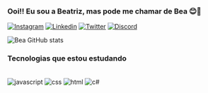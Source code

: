 ### Ooi!! Eu sou a Beatriz, mas pode me chamar de Bea 😊👋

[![Instagram](https://img.shields.io/badge/Instagram-E4405F?style=for-the-badge&logo=instagram&logoColor=white)](https://www.instagram.com/vitoriaasor/)
[![Linkedin](https://img.shields.io/badge/LinkedIn-0077B5?style=for-the-badge&logo=linkedin&logoColor=white)](https://www.linkedin.com/feed/?trk=onboarding-landing)
[![Twitter](https://img.shields.io/badge/Twitter-1DA1F2?style=for-the-badge&logo=twitter&logoColor=white)](https://twitter.com/__b__e__a__)
[![Discord](https://img.shields.io/badge/Discord-7289DA?style=for-the-badge&logo=discord&logoColor=white)](https://discord.com/channels/@me)

![Bea GitHub stats](https://github-readme-stats.vercel.app/api?username=bealatrix&show_icons=true&theme=transparent)

<!--[![Top Langs](https://github-readme-stats.vercel.app/api/top-langs/?username=bealatrix)](https://github.com/anuraghazra/github-readme-stats) -->

### Tecnologias que estou estudando

<div style ="display: inline_block"><br/>
  <img align="center" alt="javascript" src="https://img.shields.io/badge/JavaScript-F7DF1E?style=for-the-badge&logo=javascript&logoColor=black" />
  <img align="center" alt="css" src="https://img.shields.io/badge/CSS-239120?&style=for-the-badge&logo=css3&logoColor=white" />
  <img align="center" alt="html" src="https://img.shields.io/badge/HTML5-E34F26?style=for-the-badge&logo=html5&logoColor=white" />
  <img align="center" alt="c#" src="https://img.shields.io/badge/C%23-239120?style=for-the-badge&logo=c-sharp&logoColor=white" />
  </div><br/>

